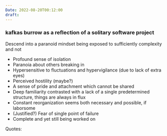 ```yaml
---
Date: 2022-08-20T00:12:00
draft:
---
```


### kafkas burrow as a reflection of a solitary software project


Descend into a paranoid mindset being exposed to sufficiently complexity and not


* Profound sense of isolation
* Paranoia about others breaking in
* Hypersensitive to fluctuations and hypervigilance (due to lack of extra eyes)
* Perceived hostility (maybe?)
* A sense of pride and attachment which cannot be shared 
* Deep familiarity contrasted with a lack of a single predetermined structure, things are always in flux 
* Constant reorganization seems both necessary and possible, if laborsome 
* (Justified?) Fear of single point of failure 
* Complete and yet still being worked on


Quotes: 
